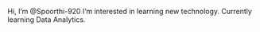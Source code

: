 Hi, I’m @Spoorthi-920
I’m interested in learning new technology. Currently learning Data Analytics.




